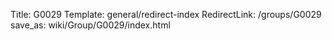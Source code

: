 Title: G0029
Template: general/redirect-index
RedirectLink: /groups/G0029
save_as: wiki/Group/G0029/index.html